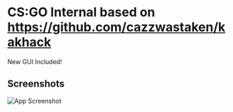 # CS:GO Internal based on https://github.com/cazzwastaken/kakhack

New GUI Included!



## Screenshots

![App Screenshot](https://ibb.co/XkVyxTsJ)

